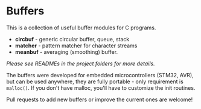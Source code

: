 Buffers
=======

This is a collection of useful buffer modules for C programs.

- **circbuf** - generic circular buffer, queue, stack
- **matcher** - pattern matcher for character streams
- **meanbuf** - averaging (smoothing) buffer.

*Please see READMEs in the project folders for more details.*

The buffers were developed for embedded microcontrollers (STM32, AVR),
but can be used anywhere, they are fully portable - only requirement is `malloc()`.
If you don't have malloc, you'll have to customize the init routines.

Pull requests to add new buffers or improve the current ones are welcome!
